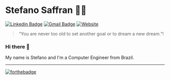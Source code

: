 # Stefano Saffran 👨‍💻

[![Linkedin Badge](https://img.shields.io/badge/-LinkedIn-blue?style=flat-square&logo=Linkedin&logoColor=white&link=https://www.linkedin.com/in/stefanosaffran/)](https://www.linkedin.com/in/stefanosaffran/) 
[![Gmail Badge](https://img.shields.io/badge/-Gmail-c14438?style=flat-square&logo=Gmail&logoColor=white&link=mailto:stefanoas@gmail.com)](mailto:stefanoas@gmail.com)
[![Website](https://img.shields.io/badge/-website-222?style=flat-square&link=https://stefanosaffran.com)](https://stefanosaffran.com)

<blockquote align="center">“You are never too old to set another goal or to dream a new dream.”!</blockquote>

### Hi there 👋

My name is Stefano and I'm a Computer Engineer from Brazil.

---

[![forthebadge](https://forthebadge.com/images/badges/winter-is-coming.svg)](https://forthebadge.com)

<!--
**StefanoSaffran/StefanoSaffran** is a ✨ _special_ ✨ repository because its `README.md` (this file) appears on your GitHub profile.

